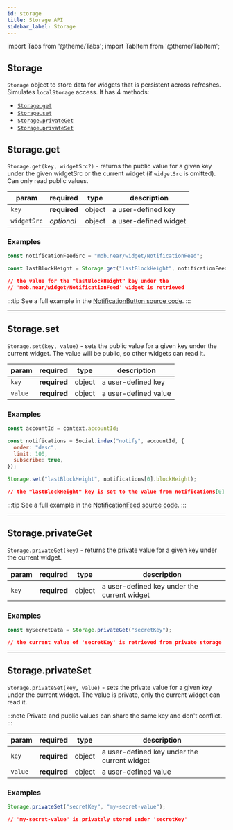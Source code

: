 ```yaml
---
id: storage
title: Storage API
sidebar_label: Storage
---
```

import Tabs from '@theme/Tabs';
import TabItem from '@theme/TabItem';

## Storage

`Storage` object to store data for widgets that is persistent across refreshes. Simulates `localStorage` access. It has 4 methods:

- [`Storage.get`](#storageget)
- [`Storage.set`](#storageset)
- [`Storage.privateGet`](#storageprivateget)
- [`Storage.privateSet`](#storageprivateset)

## Storage.get

`Storage.get(key, widgetSrc?)` - returns the public value for a given key under the given widgetSrc or the current widget (if `widgetSrc` is omitted). Can only read public values.

 | param      |  required     | type               | description                                                           |
 |-----------|-----------|-------------------------|-----------------------------------------------------------------------|
 | `key`      |  **required** | object   | a user-defined key  |
 | `widgetSrc`  |  _optional_ | object   | a user-defined widget  |

### Examples

<Tabs>
<TabItem value="request" label="Request" default>

```jsx
const notificationFeedSrc = "mob.near/widget/NotificationFeed";

const lastBlockHeight = Storage.get("lastBlockHeight", notificationFeedSrc);
```

</TabItem>
<TabItem value="response" label="Response">

```json
// the value for the "lastBlockHeight" key under the
// 'mob.near/widget/NotificationFeed' widget is retrieved
```

</TabItem>
</Tabs>


:::tip
See a full example in the [NotificationButton source code](https://near.social/#/mob.near/widget/WidgetSource?src=mob.near/widget/NotificationButton).
:::

---

## Storage.set

`Storage.set(key, value)` - sets the public value for a given key under the current widget. The value will be public, so other widgets can read it.

 | param      |  required     | type               | description                                                           |
 |-----------|-----------|-------------------------|-----------------------------------------------------------------------|
 | `key`      |  **required** | object   | a user-defined key  |
 | `value`    |  **required** | object   | a user-defined value  |


### Examples

<Tabs>
<TabItem value="request" label="Request" default>

```jsx
const accountId = context.accountId;

const notifications = Social.index("notify", accountId, {
  order: "desc",
  limit: 100,
  subscribe: true,
});

Storage.set("lastBlockHeight", notifications[0].blockHeight);
```

</TabItem>
<TabItem value="response" label="Response">

```json
// the "lastBlockHeight" key is set to the value from notifications[0].blockHeight
```

</TabItem>
</Tabs>

:::tip
See a full example in the [NotificationFeed source code](https://near.social/#/mob.near/widget/WidgetSource?src=mob.near/widget/NotificationFeed).
:::

---

## Storage.privateGet

`Storage.privateGet(key)` - returns the private value for a given key under the current widget.

 | param      |  required     | type               | description                                                           |
 |-----------|-----------|-------------------------|-----------------------------------------------------------------------|
 | `key`      |  **required** | object   | a user-defined key under the current widget  |

### Examples

<Tabs>
<TabItem value="request" label="Request" default>

```jsx
const mySecretData = Storage.privateGet("secretKey");
```

</TabItem>
<TabItem value="response" label="Response">

```json
// the current value of 'secretKey' is retrieved from private storage
```

</TabItem>
</Tabs>

---

## Storage.privateSet

`Storage.privateSet(key, value)` - sets the private value for a given key under the current widget. The value is private, only the current widget can read it.

:::note
Private and public values can share the same key and don't conflict.
:::

 | param      |  required     | type               | description                                                           |
 |-----------|-----------|-------------------------|-----------------------------------------------------------------------|
 | `key`      |  **required** | object   | a user-defined key under the current widget |
 | `value`    |  **required** | object   | a user-defined value  |

### Examples

<Tabs>
<TabItem value="request" label="Request" default>

```jsx
Storage.privateSet("secretKey", "my-secret-value");
```

</TabItem>
<TabItem value="response" label="Response">

```json
// "my-secret-value" is privately stored under 'secretKey'
```

</TabItem>
</Tabs>
